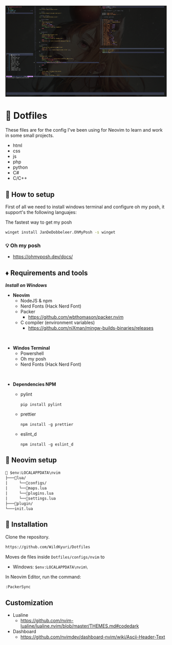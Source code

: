 ![Workspace](./doc/img/3.png)

# :city_sunset: Dotfiles

These files are for the config I've been using for Neovim to learn
and work in some small projects.

- html
- css
- js
- php
- python
- C#
- C/C++

## :eyes: How to setup

First of all we need to install windows terminal and configure oh my posh,
it support's the following languajes:

The fastest way to get my posh

```bash
winget install JanDeDobbeleer.OhMyPosh -s winget
```

### :bulb: Oh my posh

- https://ohmyposh.dev/docs/

## :diamonds: Requirements and tools

**_Install on Windows_**

- **Neovim**
  - NodeJS & npm
  - Nerd Fonts (Hack Nerd Font)
  - Packer
    - https://github.com/wbthomason/packer.nvim
  - C compiler (environment variables)
    - https://github.com/niXman/mingw-builds-binaries/releases

<br>

- **Windos Terminal**
  - Powershell
  - Oh my posh
  - Nerd Fonts (Hack Nerd Font)

<br>

- **Dependencies NPM**

  - pylint

    `pip install pylint `

  - prettier

    `npm install -g prettier`
  
  - eslint_d

    `npm install -g eslint_d`

## :crystal_ball: Neovim setup

```
📂 $env:LOCALAPPDATA\nvim
├───📂lua/
|     └──📂configs/
|     └──🔰maps.lua
|     └──🔰plugins.lua
|     └──🔰settings.lua
├───📂plugin/
└───init.lua
```

## :rocket: Installation

Clone the repository.

```bash
https://github.com/WildKyuri/Dotfiles
```

Moves de files inside `Dotfiles/configs/nvim` to

- Windows: `$env:LOCALAPPDATA\nvim\`

In Neovim Editor, run the command:

```bash
:PackerSync
```

## Customization

- Lualine
  - https://github.com/nvim-lualine/lualine.nvim/blob/master/THEMES.md#codedark
- Dashboard
  - https://github.com/nvimdev/dashboard-nvim/wiki/Ascii-Header-Text

<!--
Adding Snippets
https://www.youtube.com/watch?v=FmHhonPjvvA&t=5s
-->

